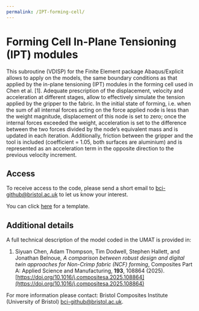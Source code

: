 ```yaml
---
permalink: /IPT-forming-cell/
---
```


# Forming Cell In-Plane Tensioning (IPT) modules

This subroutine (VDISP) for the Finite Element package Abaqus/Explicit allows to apply on the models, the same boundary conditions as that applied by the in-plane tensioning (IPT) modules in the forming cell used in Chen et al. [1]. Adequate prescription of the displacement, velocity and acceleration at different stages, allow to effectively simulate the tension applied by the gripper to the fabric. In the initial state of forming, i.e. when the sum of all internal forces acting on the force applied node is less than the weight magnitude, displacement of this node is set to zero; once the internal forces exceeded the weight, acceleration is set to the difference between the two forces divided by the node’s equivalent mass and is updated in each iteration. Additionally, friction between the gripper and the tool is included (coefficient = 1.05, both surfaces are aluminium) and is represented as an acceleration term in the opposite direction to the previous velocity increment.

## Access

To receive access to the code, please send a short email to bci-github@bristol.ac.uk to let us know your interest.

You can click [here](mailto:bci-github@bristol.ac.uk?subject=Access%20to%20IPT-forming-cell%20repository&body=Dear%20BCI%2C%20%0D%0A%0D%0AI%20would%20like%20to%20request%20access%20to%20your%20GitHub%20repository%20for%20IPT-forming-cell.%20%0D%0A%0D%0ABest%20wishes%2C%20%0D%0A%3Cname%3E%0D%0A%3Coptional%20affiliation%3E) for a template.

## Additional details

A full technical description of the model coded in the UMAT is provided in:

1. Siyuan Chen, Adam Thompson, Tim Dodwell, Stephen Hallett, and Jonathan Belnoue, *A comparison between robust design and digital twin approaches for Non-Crimp fabric (NCF) forming*, Composites Part A: Applied Science and Manufacturing, **193**, 108864 (2025). [https://doi.org/10.1016/j.compositesa.2025.108864](https://doi.org/10.1016/j.compositesa.2025.108864)

For more information please contact: Bristol Composites Institute (University of Bristol) [bci-github@bristol.ac.uk](bci-github@bristol.ac.uk).

